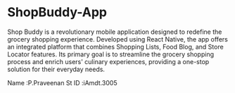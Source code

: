 # ShopBuddy-App
Shop Buddy is a revolutionary mobile application designed to redefine the grocery shopping experience. Developed using React Native, the app offers an integrated platform that combines Shopping Lists, Food Blog, and Store Locator features. Its primary goal is to streamline the grocery shopping process and enrich users' culinary experiences, providing a one-stop solution for their everyday needs.

Name :P.Praveenan
St ID :iAmdt.3005
